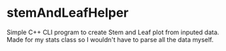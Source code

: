 # stemAndLeafHelper

Simple C++ CLI program to create Stem and Leaf plot from inputed data. 
Made for my stats class so I wouldn't have to parse all the data myself. 
